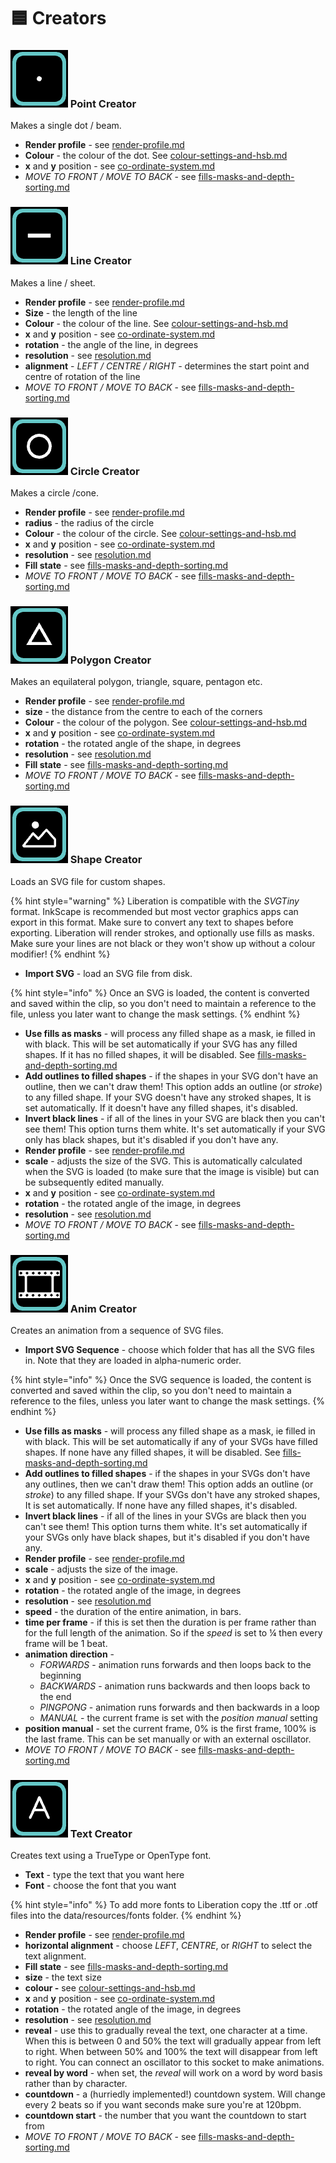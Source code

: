 # 🟦 Creators

### <img src="../.gitbook/assets/Creator Point.png" alt="" data-size="line"> Point Creator

Makes a single dot / beam.&#x20;

* **Render profile** - see [render-profile.md](fundamentals/render-profile.md "mention")
* **Colour** - the colour of the dot. See [colour-settings-and-hsb.md](fundamentals/colour-settings-and-hsb.md "mention")
* **x** and **y** position - see [co-ordinate-system.md](fundamentals/co-ordinate-system.md "mention")
* _MOVE TO FRONT / MOVE TO BACK_ - see [fills-masks-and-depth-sorting.md](fundamentals/fills-masks-and-depth-sorting.md "mention")

### <img src="../.gitbook/assets/CreatorLine.png" alt="" data-size="line"> Line Creator

Makes a line / sheet.&#x20;

* **Render profile** - see [render-profile.md](fundamentals/render-profile.md "mention")
* **Size** - the length of the line
* **Colour** - the colour of the line. See [colour-settings-and-hsb.md](fundamentals/colour-settings-and-hsb.md "mention")
* **x** and **y** position - see [co-ordinate-system.md](fundamentals/co-ordinate-system.md "mention")
* **rotation** - the angle of the line, in degrees
* **resolution** - see [resolution.md](fundamentals/resolution.md "mention")
* **alignment** - _LEFT / CENTRE / RIGHT -_ determines the start point and centre of rotation of the line
* _MOVE TO FRONT / MOVE TO BACK_ - see [fills-masks-and-depth-sorting.md](fundamentals/fills-masks-and-depth-sorting.md "mention")

### <img src="../.gitbook/assets/CreatorCircle.png" alt="" data-size="line"> Circle Creator

Makes a circle /cone.&#x20;

* **Render profile** - see [render-profile.md](fundamentals/render-profile.md "mention")
* **radius** - the radius of the circle
* **Colour** - the colour of the circle. See [colour-settings-and-hsb.md](fundamentals/colour-settings-and-hsb.md "mention")
* **x** and **y** position - see [co-ordinate-system.md](fundamentals/co-ordinate-system.md "mention")
* **resolution** - see [resolution.md](fundamentals/resolution.md "mention")
* **Fill state** - see [fills-masks-and-depth-sorting.md](fundamentals/fills-masks-and-depth-sorting.md "mention")
* _MOVE TO FRONT / MOVE TO BACK_ - see [fills-masks-and-depth-sorting.md](fundamentals/fills-masks-and-depth-sorting.md "mention")

### <img src="../.gitbook/assets/CreatorPoly.png" alt="" data-size="line"> Polygon Creator

Makes an equilateral polygon, triangle, square, pentagon etc.&#x20;

* **Render profile** - see [render-profile.md](fundamentals/render-profile.md "mention")
* **size** - the distance from the centre to each of the corners
* **Colour** - the colour of the polygon. See [colour-settings-and-hsb.md](fundamentals/colour-settings-and-hsb.md "mention")
* **x** and **y** position - see [co-ordinate-system.md](fundamentals/co-ordinate-system.md "mention")
* **rotation** - the rotated angle of the shape, in degrees
* **resolution** - see [resolution.md](fundamentals/resolution.md "mention")
* **Fill state** - see [fills-masks-and-depth-sorting.md](fundamentals/fills-masks-and-depth-sorting.md "mention")
* _MOVE TO FRONT / MOVE TO BACK_ - see [fills-masks-and-depth-sorting.md](fundamentals/fills-masks-and-depth-sorting.md "mention")

### <img src="../.gitbook/assets/CreatorShape.png" alt="" data-size="line"> Shape Creator

Loads an SVG file for custom shapes.&#x20;

{% hint style="warning" %}
Liberation is compatible with the _SVGTiny_ format. InkScape is recommended but most vector graphics apps can export in this format. Make sure to convert any text to shapes before exporting. Liberation will render strokes, and optionally use fills as masks. Make sure your lines are not black or they won't show up without a colour modifier!&#x20;
{% endhint %}

* **Import SVG** - load an SVG file from disk.&#x20;

{% hint style="info" %}
Once an SVG is loaded, the content is converted and saved within the clip, so you don't need to maintain a reference to the file, unless you later want to change the mask settings.&#x20;
{% endhint %}

* **Use fills as masks** - will process any filled shape as a mask, ie filled in with black. This will be set automatically if your SVG has any filled shapes. If it has no filled shapes, it will be disabled. See [fills-masks-and-depth-sorting.md](fundamentals/fills-masks-and-depth-sorting.md "mention")
* **Add outlines to filled shapes** - if the shapes in your SVG don't have an outline, then we can't draw them! This option adds an outline (or _stroke_) to any filled shape. If your SVG doesn't have any stroked shapes, It is set automatically. If it doesn't have any filled shapes, it's disabled.&#x20;
* **Invert black lines** - if all of the lines in your SVG are black then you can't see them! This option turns them white. It's set automatically if your SVG only has black shapes, but it's disabled if you don't have any.&#x20;
* **Render profile** - see [render-profile.md](fundamentals/render-profile.md "mention")
* **scale** - adjusts the size of the SVG. This is automatically calculated when the SVG is loaded (to make sure that the image is visible) but can be subsequently edited manually.
* **x** and **y** position - see [co-ordinate-system.md](fundamentals/co-ordinate-system.md "mention")
* **rotation** - the rotated angle of the image, in degrees
* **resolution** - see [resolution.md](fundamentals/resolution.md "mention")
* _MOVE TO FRONT / MOVE TO BACK_ - see [fills-masks-and-depth-sorting.md](fundamentals/fills-masks-and-depth-sorting.md "mention")

### <img src="../.gitbook/assets/CreatorAnim.png" alt="" data-size="line"> Anim Creator

Creates an animation from a sequence of SVG files.&#x20;

* **Import SVG Sequence** - choose which folder that has all the SVG files in. Note that they are loaded in alpha-numeric order.&#x20;

{% hint style="info" %}
Once the SVG sequence is loaded, the content is converted and saved within the clip, so you don't need to maintain a reference to the files, unless you later want to change the mask settings.&#x20;
{% endhint %}

* **Use fills as masks** - will process any filled shape as a mask, ie filled in with black. This will be set automatically if any of your SVGs have filled shapes. If none have any filled shapes, it will be disabled. See [fills-masks-and-depth-sorting.md](fundamentals/fills-masks-and-depth-sorting.md "mention")
* **Add outlines to filled shapes** -  if the shapes in your SVGs don't have any outlines, then we can't draw them! This option adds an outline (or _stroke_) to any filled shape. If your SVGs don't have any stroked shapes, It is set automatically. If none have any filled shapes, it's disabled.&#x20;
* **Invert black lines** -  if all of the lines in your SVGs are black then you can't see them! This option turns them white. It's set automatically if your SVGs only have black shapes, but it's disabled if you don't have any.&#x20;
* **Render profile** - see [render-profile.md](fundamentals/render-profile.md "mention")
* **scale** - adjusts the size of the image.
* **x** and **y** position - see [co-ordinate-system.md](fundamentals/co-ordinate-system.md "mention")
* **rotation** - the rotated angle of the image, in degrees
* **resolution** - see [resolution.md](fundamentals/resolution.md "mention")
* **speed** - the duration of the entire animation, in bars.&#x20;
* **time per frame** - if this is set then the duration is per frame rather than for the full length of the animation. So if the _speed_ is set to ¼ then every frame will be 1 beat.&#x20;
* **animation direction** -&#x20;
  * _FORWARDS_ - animation runs forwards and then loops back to the beginning
  * _BACKWARDS_ - animation runs backwards and then loops back to the end
  * _PINGPONG_ - animation runs forwards and then backwards in a loop
  * _MANUAL_ - the current frame is set with the _position manual_ setting
* **position manual** - set the current frame, 0% is the first frame, 100% is the last frame. This can be set  manually or with an external oscillator.&#x20;
* _MOVE TO FRONT / MOVE TO BACK_ - see [fills-masks-and-depth-sorting.md](fundamentals/fills-masks-and-depth-sorting.md "mention")

### <img src="../.gitbook/assets/CreatorText.png" alt="" data-size="line"> Text Creator

Creates text using a TrueType or OpenType font.&#x20;

* **Text** - type the text that you want here
* **Font** - choose the font that you want

{% hint style="info" %}
To add more fonts to Liberation copy the .ttf or .otf files into the data/resources/fonts folder.
{% endhint %}

* **Render profile** - see [render-profile.md](fundamentals/render-profile.md "mention")
* **horizontal alignment** - choose _LEFT_, _CENTRE_, or _RIGHT_ to select the text alignment.
* **Fill state** - see [fills-masks-and-depth-sorting.md](fundamentals/fills-masks-and-depth-sorting.md "mention")
* **size** - the text size
* **colour -** see [colour-settings-and-hsb.md](fundamentals/colour-settings-and-hsb.md "mention")
* **x** and **y** position - see [co-ordinate-system.md](fundamentals/co-ordinate-system.md "mention")
* **rotation** - the rotated angle of the image, in degrees
* **resolution** - see [resolution.md](fundamentals/resolution.md "mention")
* **reveal** - use this to gradually reveal the text, one character at a time. When this is between 0 and 50% the text will gradually appear from left to right. When between 50% and 100% the text will disappear from left to right. You can connect an oscillator to this socket to make animations.&#x20;
* **reveal by word** - when set, the _reveal_ will work on a word by word basis rather than by character. &#x20;
* **countdown** - a (hurriedly implemented!) countdown system. Will change every 2 beats so if you want seconds make sure you're at 120bpm.&#x20;
* **countdown start** - the number that you want the countdown to start from
* _MOVE TO FRONT / MOVE TO BACK_ - see [fills-masks-and-depth-sorting.md](fundamentals/fills-masks-and-depth-sorting.md "mention")
